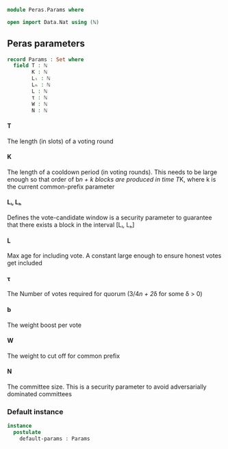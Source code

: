 ```agda
module Peras.Params where

open import Data.Nat using (ℕ)

```
## Peras parameters
```agda
record Params : Set where
  field T : ℕ
        K : ℕ 
        Lₗ : ℕ
        Lₕ : ℕ
        L : ℕ
        τ : ℕ
        W : ℕ
        N : ℕ
```
#### T
The length (in slots) of a voting round

#### K
The length of a cooldown period (in voting rounds). This needs to be large enough so that order of b*n + k blocks are produced in time T*K, where k is the current common-prefix parameter

#### Lₗ, Lₕ 
Defines the vote-candidate window is a security parameter to guarantee that there exists a block in the interval [Lₗ, Lₕ]

#### L
Max age for including vote. A constant large enough to ensure honest votes get included

#### τ
The Number of votes required for quorum (3/4*n + 2*δ for some δ > 0)

#### b
The weight boost per vote

#### W
The weight to cut off for common prefix

#### N
The committee size. This is a security parameter to avoid adversarially dominated committees

### Default instance

```agda
instance
  postulate
    default-params : Params
```
